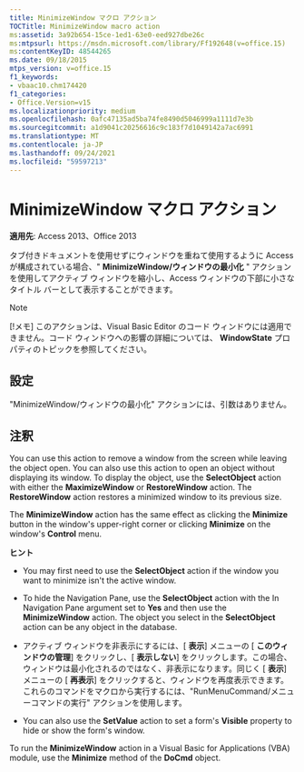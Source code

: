 ```yaml
---
title: MinimizeWindow マクロ アクション
TOCTitle: MinimizeWindow macro action
ms:assetid: 3a92b654-15ce-1ed1-63e0-eed927dbe26c
ms:mtpsurl: https://msdn.microsoft.com/library/Ff192648(v=office.15)
ms:contentKeyID: 48544265
ms.date: 09/18/2015
mtps_version: v=office.15
f1_keywords:
- vbaac10.chm174420
f1_categories:
- Office.Version=v15
ms.localizationpriority: medium
ms.openlocfilehash: 0afc47135ad5ba74fe8490d5046999a1111d7e3b
ms.sourcegitcommit: a1d9041c20256616c9c183f7d1049142a7ac6991
ms.translationtype: MT
ms.contentlocale: ja-JP
ms.lasthandoff: 09/24/2021
ms.locfileid: "59597213"
---
```

# <a name="minimizewindow-macro-action"></a>MinimizeWindow マクロ アクション

**適用先**: Access 2013、Office 2013

タブ付きドキュメントを使用せずにウィンドウを重ねて使用するように Access が構成されている場合、" **MinimizeWindow/ウィンドウの最小化** " アクションを使用してアクティブ ウィンドウを縮小し、Access ウィンドウの下部に小さなタイトル バーとして表示することができます。

> [!NOTE]
> [!メモ] このアクションは、Visual Basic Editor のコード ウィンドウには適用できません。コード ウィンドウへの影響の詳細については、 **WindowState** プロパティのトピックを参照してください。

## <a name="setting"></a>設定

"MinimizeWindow/ウィンドウの最小化" アクションには、引数はありません。

## <a name="remarks"></a>注釈

You can use this action to remove a window from the screen while leaving the object open. You can also use this action to open an object without displaying its window. To display the object, use the **SelectObject** action with either the **MaximizeWindow** or **RestoreWindow** action. The **RestoreWindow** action restores a minimized window to its previous size.

The **MinimizeWindow** action has the same effect as clicking the **Minimize** button in the window's upper-right corner or clicking **Minimize** on the window's **Control** menu.

**ヒント**

- You may first need to use the **SelectObject** action if the window you want to minimize isn't the active window.

- To hide the Navigation Pane, use the **SelectObject** action with the In Navigation Pane argument set to **Yes** and then use the **MinimizeWindow** action. The object you select in the **SelectObject** action can be any object in the database.

- アクティブ ウィンドウを非表示にするには、[ **表示**] メニューの [ **このウィンドウの管理**] をクリックし、[ **表示しない**] をクリックします。この場合、ウィンドウは最小化されるのではなく、非表示になります。同じく [ **表示**] メニューの [ **再表示**] をクリックすると、ウィンドウを再度表示できます。これらのコマンドをマクロから実行するには、"RunMenuCommand/メニューコマンドの実行" アクションを使用します。

- You can also use the **SetValue** action to set a form's **Visible** property to hide or show the form's window.

To run the **MinimizeWindow** action in a Visual Basic for Applications (VBA) module, use the **Minimize** method of the **DoCmd** object.

